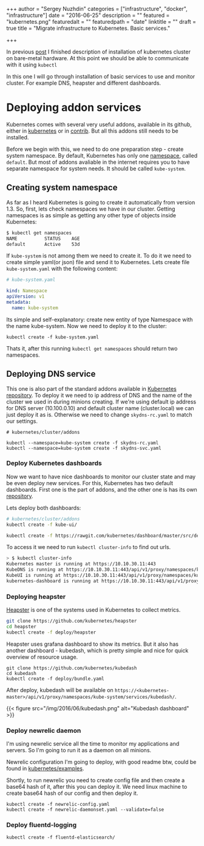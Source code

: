 +++
author = "Sergey Nuzhdin"
categories = ["infrastructure", "docker", "infrastructure"]
date = "2016-06-25"
description = ""
featured = "kubernetes.png"
featuredalt = ""
featuredpath = "date"
linktitle = ""
draft = true
title = "Migrate infrastructure to Kubernetes. Basic services."

+++

In previous [post](/post/migrate-infrastructure-to-kubernetes-building-baremetal-cluster/)
I finished description of installation of kubernetes cluster on bare-metal hardware.
At this point we should be able to communicate with it using `kubectl`

In this one I will go through installation of basic services to use and monitor cluster.
For example DNS, heapster and different dashboards.
<!-- more -->


# Deploying addon services

Kubernetes comes with several very useful addons, available in its github,
either in [kubernetes](https://github.com/kubernetes/kubernetes) or in [contrib](https://github.com/kubernetes/contrib).
But all this addons still needs to be installed.

Before we begin with this, we need to do one preparation step - create system namespace.
By default, Kubernetes has only one [namespace](http://kubernetes.io/docs/user-guide/namespaces/), called `default`.
But most of addons avaliable in the internet requires you to have separate namespace for system needs.
It should be called `kube-system`.

## Creating system namespace
As far as I heard Kubernetes is going to create it automatically from version 1.3.
So, first, lets check namespaces we have in our cluster.
Getting namespaces is as simple as getting any other type of objects inside Kubernetes:

```bash
$ kubectl get namespaces
NAME          STATUS    AGE
default       Active    53d
```

If `kube-system` is not among them we need to create it.
To do it we need to create simple yaml(or json) file and send it to Kubernetes.
Lets create file `kube-system.yaml` with the following content:

```yaml
# kube-system.yaml

kind: Namespace
apiVersion: v1
metadata:
  name: kube-system

```

Its simple and self-explanatory: create new entity of type Namespace with the name kube-system.
Now we need to deploy it to the cluster:

```
kubectl create -f kube-system.yaml
```

Thats it, after this running `kubectl get namespaces` should return two namespaces.


## Deploying DNS service

This one is also part of the standard addons available in [Kubernetes repository](https://github.com/kubernetes/kubernetes).
To deploy it we need to ip address of DNS and the name of the cluster we used in during minions creating.
If we're using default ip address for DNS server (10.100.0.10) and
default cluster name (cluster.local) we can just deploy it as is.
Otherwise we need to change `skydns-rc.yaml` to match our settings.

```
# kubernetes/cluster/addons

kubectl --namespace=kube-system create -f skydns-rc.yaml
kubectl --namespace=kube-system create -f skydns-svc.yaml
```

### Deploy Kubernetes dashboards

Now we want to have nice dashboards to monitor our cluster state and may be even deploy new services.
For this, Kubernetes has two default dashboards. First one is the part of addons,
and the other one is has its own [repository](https://github.com/kubernetes/dashboard).

Lets deploy both dashboards:

```bash
# kubernetes/cluster/addons
kubectl create -f kube-ui/

kubectl create -f https://rawgit.com/kubernetes/dashboard/master/src/deploy/kubernetes-dashboard.yaml
```

To access it we need to run `kubectl cluster-info` to find out urls.

```bash
> $ kubectl cluster-info
Kubernetes master is running at https://10.10.30.11:443
KubeDNS is running at https://10.10.30.11:443/api/v1/proxy/namespaces/kube-system/services/kube-dns
KubeUI is running at https://10.10.30.11:443/api/v1/proxy/namespaces/kube-system/services/kube-ui
kubernetes-dashboard is running at https://10.10.30.11:443/api/v1/proxy/namespaces/kube-system/services/kubernetes-dashboard
```

### Deploying heapster

[Heapster](https://github.com/kubernetes/heapster) is one of the systems used in Kubernetes to collect metrics.

```bash
git clone https://github.com/kubernetes/heapster
cd heapster
kubectl create -f deploy/heapster
```

Heapster uses grafana dashboard to show its metrics.
But it also has another dashboard - kubedash, which is pretty simple and nice for quick overview of resource usage.

```
git clone https://github.com/kubernetes/kubedash
cd kubedash
kubectl create -f deploy/bundle.yaml
```

After deploy, kubedash will be available on `https://<kubernetes-master>/api/v1/proxy/namespaces/kube-system/services/kubedash/`.

{{< figure src="/img/2016/06/kubedash.png" alt="Kubedash dashboard" >}}


### Deploy newrelic daemon
I'm using newrelic service all the time to monitor my applications and servers.
So I'm going to run it as a daemon on all minions.

Newrelic configuration I'm going to deploy, with good readme btw, could be found in [kubernetes/examples](#).

Shortly, to run newrelic you need to create config file and then create a base64 hash of it, after this you can deploy it.
We need linux machine to create base64 hash of our config and then deploy it.
```
kubectl create -f newrelic-config.yaml
kubectl create -f newrelic-daemonset.yaml --validate=false
```


### Deploy fluentd-logging
```
kubectl create -f fluentd-elasticsearch/
```

